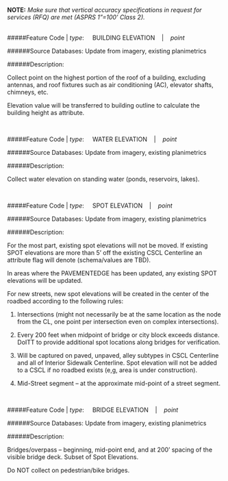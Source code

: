 **NOTE:** *Make sure that vertical accuracy specifications in request for services (RFQ) are met (ASPRS 1”=100’ Class 2).*
<br><br>

#####Feature Code | *type*:&nbsp;&nbsp;&nbsp;&nbsp;&nbsp;BUILDING ELEVATION&nbsp;&nbsp;&nbsp; | &nbsp;&nbsp;&nbsp;*point*

######Source Databases: Update from imagery, existing planimetrics

######Description:

Collect point on the highest portion of the roof of a building, excluding antennas, and roof fixtures such as air conditioning (AC), elevator shafts, chimneys, etc. 

Elevation value will be transferred to building outline to calculate the building height as attribute.

<br>

#####Feature Code | *type*:&nbsp;&nbsp;&nbsp;&nbsp;&nbsp;WATER ELEVATION&nbsp;&nbsp;&nbsp; | &nbsp;&nbsp;&nbsp;*point*

######Source Databases: Update from imagery, existing planimetrics

######Description:

Collect water elevation on standing water (ponds, reservoirs, lakes).

<br>

#####Feature Code | *type*:&nbsp;&nbsp;&nbsp;&nbsp;&nbsp;SPOT ELEVATION&nbsp;&nbsp;&nbsp; | &nbsp;&nbsp;&nbsp;*point*

######Source Databases: Update from imagery, existing planimetrics

######Description:

For the most part, existing spot elevations will not be moved. If existing SPOT elevations are more than 5’ off the existing CSCL Centerline an attribute flag will denote (schema/values are TBD). 

In areas where the PAVEMENTEDGE has been updated, any existing SPOT elevations will be updated.
 
For new streets, new spot elevations will be created in the center of the roadbed according to the following rules:

1) Intersections (might not necessarily be at the same location as the node from the CL, one point per intersection even on complex intersections).

2) Every 200 feet when midpoint of bridge or city block exceeds distance.  DoITT to provide additional spot locations along bridges for verification.

3) Will be captured on paved, unpaved, alley subtypes in CSCL Centerline and all of Interior Sidewalk Centerline.  Spot elevation will not be added to a CSCL if no roadbed exists (e,g, area is under construction).

4) Mid-Street segment – at the approximate mid-point of a street segment.

<br>

#####Feature Code | *type*:&nbsp;&nbsp;&nbsp;&nbsp;&nbsp;BRIDGE ELEVATION&nbsp;&nbsp;&nbsp; | &nbsp;&nbsp;&nbsp;*point*

######Source Databases: Update from imagery, existing planimetrics

######Description:

Bridges/overpass – beginning, mid-point end, and at 200’ spacing of the visible bridge deck. Subset of Spot Elevations.

Do NOT collect on pedestrian/bike bridges.

